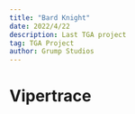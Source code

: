```yaml
---
title: "Bard Knight"
date: 2022/4/22
description: Last TGA project
tag: TGA Project
author: Grump Studios
---
```


# Vipertrace
